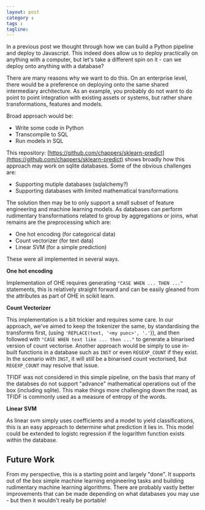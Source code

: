```yaml
---
layout: post
category : 
tags : 
tagline: 
---
```


In a previous post we thought through how we can build a Python pipeline and deploy to Javascript. This indeed does allow us to deploy practically on anything with a computer, but let's take a different spin on it - can we deploy onto anything with a database?

There are many reasons why we want to do this. On an enterprise level, there would be a preference on deploying onto the same shared intermediary architecture. As an example, you probably do not want to do point to point integration with existing assets or systems, but rather share transformations, features and models. 

Broad approach would be:

*  Write some code in Python
*  Transcompile to SQL
*  Run models in SQL

This repository: [https://github.com/chappers/sklearn-predict](https://github.com/chappers/sklearn-predict) shows broadly how this approach may work on sqlite databases. Some of the obvious challenges are:

*  Supporting mutiple databases (sqlalchemy?)
*  Supporting databases with limited mathematical transformations

The solution then may be to only support a small subset of feature engineering and machine learning models. As databases can perform rudimentary transformations related to group by aggregations or joins, what remains are the preprocessing which are:

*  One hot encoding (for categorical data)
*  Count vectorizer (for text data)
*  Linear SVM (for a simple prediction)

These were all implemented in several ways. 

**One hot encoding**

Implementation of OHE requires generating `"CASE WHEN ... THEN ..."` statements, this is relatively straight forward and can be easily gleaned from the attributes as part of OHE in scikit learn.

**Count Vectorizer**

This implementation is a bit trickier and requires some care. In our approach, we've aimed to keep the tokenizer the same, by standardising the transforms first, (using `'REPLACE(text, '<my punc>', '.'`)), and then followed with `"CASE WHEN text like ... then ..."` to generate a binarised version of count vectorise. Another approach would be simply to use in-built functions in a database such as `INST` or even `REGEXP_COUNT` if they exist. In the scenario with `INST`, it will still be a binarised count vectorised, but `REGEXP_COUNT` may resolve that issue. 

TFIDF was not considered in this simple pipeline, on the basis that many of the databses do not support "advance" mathematical operations out of the box (including sqlite). This make things more challenging down the road, as TFIDF is commonly used as a measure of entropy of the words. 

**Linear SVM**

As linear svm simply uses coefficients and a model to yield classifications, this is an easy approach to determine what prediction it lies in. This model could be extended to logistc regression if the logarithm function exists within the database. 

## Future Work

From my perspective, this is a starting point and largely "done". It supports out of the box simple machine learning engineering tasks and building rudimentary machine learning algorithms. There are probably vastly better improvements that can be made depending on what databases you may use - but then it wouldn't really be portable!







